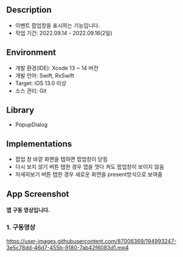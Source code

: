 
## Description
* 이벤트 팝업창을 표시하는 기능입니다.
* 작업 기간: 2022.09.14 - 2022.09.16(2일)

## Environment
* 개발 환경(IDE): Xcode 13 ~ 14 버전
* 개발 언어: Swift, RxSwift
* Target: iOS 13.0 이상
* 소스 관리: Git

## Library
* PopupDialog

## Implementations
* 팝업 창 바깥 화면을 탭하면 팝업창이 닫힘
* 다시 보지 않기 버튼 탭한 경우 앱을 껏다 켜도 팝업창이 보이지 않음
* 자세히보기 버튼 탭한 경우 새로운 화면을 present방식으로 보여줌

## App Screenshot
#### 앱 구동 영상입니다.
### 1. 구동영상

https://user-images.githubusercontent.com/87006369/194993247-3e5c78dd-46d7-455b-9180-7ab42f6083d1.mp4


